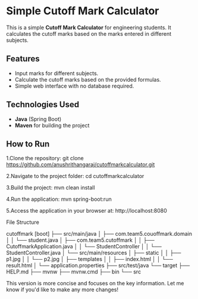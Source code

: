 # Simple Cutoff Mark Calculator

This is a simple **Cutoff Mark Calculator** for engineering students. It calculates the cutoff marks based on the marks entered in different subjects.

## Features
- Input marks for different subjects.
- Calculate the cutoff marks based on the provided formulas.
- Simple web interface with no database required.

## Technologies Used
- **Java** (Spring Boot)
- **Maven** for building the project

## How to Run

1.Clone the repository:
   git clone https://github.com/anushrithangaraj/cutoffmarkcalculator.git

2.Navigate to the project folder:
cd cutoffmarkcalculator

3.Build the project:
mvn clean install

4.Run the application:
mvn spring-boot:run

5.Access the application in your browser at: http://localhost:8080

File Structure

cutoffmark [boot]
├── src/main/java
│   ├── com.team5.couoffmark.domain
│   │   └── student.java
│   ├── com.team5.cutoffmark
│   │   ├── CutoffmarkApplication.java
│   │   └── StudentController
│   │       └── StudentController.java
│   └── src/main/resources
│       ├── static
│       │   ├── p1.jpg
│       │   └── p2.jpg
│       ├── templates
│       │   ├── index.html
│       │   └── result.html
│       └── application.properties
├── src/test/java
└── target
    ├── HELP.md
    ├── mvnw
    ├── mvnw.cmd
    ├── bin
    └── src





This version is more concise and focuses on the key information. Let me know if you'd like to make any more changes!
